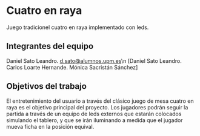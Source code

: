 #  Cuatro en raya
Juego tradicionel cuatro en  raya  implementado con leds.
## Integrantes del equipo
Daniel Sato Leandro.  d.sato@alumnos.upm.es\n
[Daniel Sato Leandro. 
Carlos Loarte  Hernande.
Mónica Sacristán Sánchez]
## Objetivos del trabajo

El entretenimiento del usuario a través del clásico juego de mesa cuatro en raya es el objetivo principal del proyecto.
Los jugadores podrán seguir la partida a través de un equipo de leds externos que estarán colocados simulando el tablero, y que se irán iluminando a medida que el jugador mueva ficha en la posición equival.
